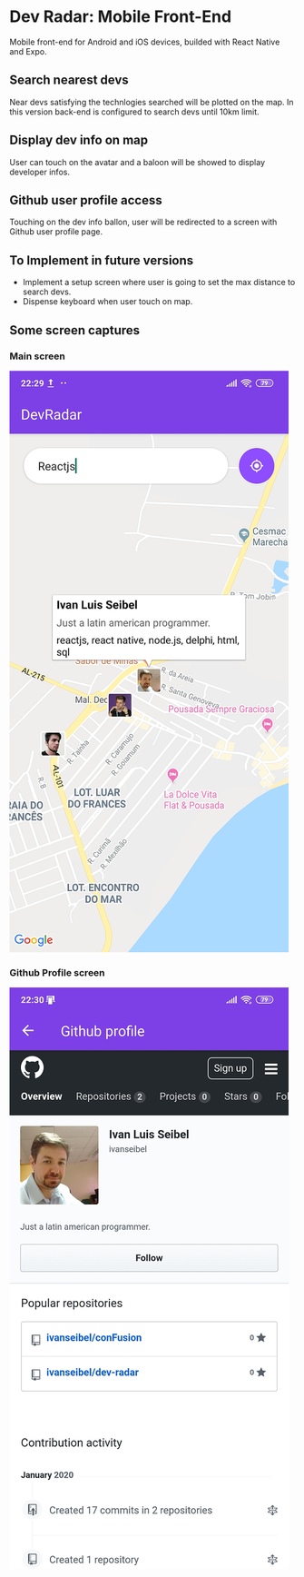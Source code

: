 # Dev Radar: Mobile Front-End
Mobile front-end for Android and iOS devices, builded with React Native and Expo.

## Search nearest devs
Near devs satisfying the technlogies searched will be plotted on the map. In this version back-end is configured to search devs until 10km limit. 

## Display dev info on map
User can touch on the avatar and a baloon will be showed to display developer infos. 

## Github user profile access
Touching on the dev info ballon, user will be redirected to a screen with Github user profile page.

## To Implement in future versions
- Implement a setup screen where user is going to set the max distance to search devs.
- Dispense keyboard when user touch on map.

## Some screen captures

### Main screen
![](../public/img/mobile-front-end-search.png "Main screen")

### Github Profile screen 
![](../public/img/mobile-front-end-gitprofile.png "Github Profile screen")